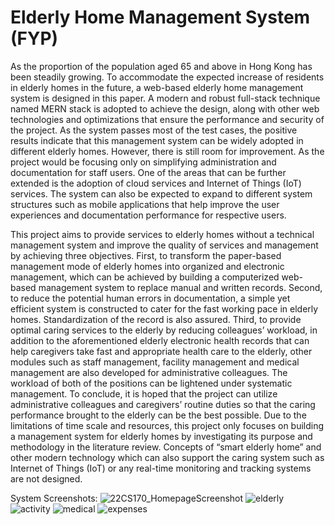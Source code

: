 # Elderly Home Management System (FYP)
As the proportion of the population aged 65 and above in Hong Kong has been steadily
growing. To accommodate the expected increase of residents in elderly homes in the future, a
web-based elderly home management system is designed in this paper. A modern and robust
full-stack technique named MERN stack is adopted to achieve the design, along with other
web technologies and optimizations that ensure the performance and security of the project.
As the system passes most of the test cases, the positive results indicate that this management
system can be widely adopted in different elderly homes. However, there is still room for
improvement. As the project would be focusing only on simplifying administration and
documentation for staff users. One of the areas that can be further extended is the adoption of
cloud services and Internet of Things (IoT) services. The system can also be expected to
expand to different system structures such as mobile applications that help improve the user
experiences and documentation performance for respective users.

This project aims to provide services to elderly homes without a technical management
system and improve the quality of services and management by achieving three objectives.
First, to transform the paper-based management mode of elderly homes into organized and
electronic management, which can be achieved by building a computerized web-based
management system to replace manual and written records. Second, to reduce the potential
human errors in documentation, a simple yet efficient system is constructed to cater for the
fast working pace in elderly homes. Standardization of the record is also assured. Third, to
provide optimal caring services to the elderly by reducing colleagues’ workload, in addition to
the aforementioned elderly electronic health records that can help caregivers take fast and
appropriate health care to the elderly, other modules such as staff management, facility
management and medical management are also developed for administrative colleagues. The
workload of both of the positions can be lightened under systematic management. To
conclude, it is hoped that the project can utilize administrative colleagues and caregivers’
routine duties so that the caring performance brought to the elderly can be the best possible.
Due to the limitations of time scale and resources, this project only focuses on building a
management system for elderly homes by investigating its purpose and methodology in the
literature review. Concepts of “smart elderly home” and other modern technology which can
also support the caring system such as Internet of Things (IoT) or any real-time monitoring
and tracking systems are not designed.

System Screenshots:
![22CS170_HomepageScreenshot](https://github.com/matthewchan55/FYP_Elderly-Home-Management-System/assets/75091114/f257de8b-0e0d-4cc7-af8d-98bb2432ed5b)
![elderly](https://github.com/matthewchan55/FYP_Elderly-Home-Management-System/assets/75091114/dab133d6-25db-4756-901a-06034aa9bb1d)
![activity](https://github.com/matthewchan55/FYP_Elderly-Home-Management-System/assets/75091114/f2e7a60d-8918-42b2-a634-dbf232ef4a13)
![medical](https://github.com/matthewchan55/FYP_Elderly-Home-Management-System/assets/75091114/8e383b0d-0daa-4078-b984-cec0c21d1371)
![expenses](https://github.com/matthewchan55/FYP_Elderly-Home-Management-System/assets/75091114/c30d4224-12cb-40e2-a45b-b7687419e107)



